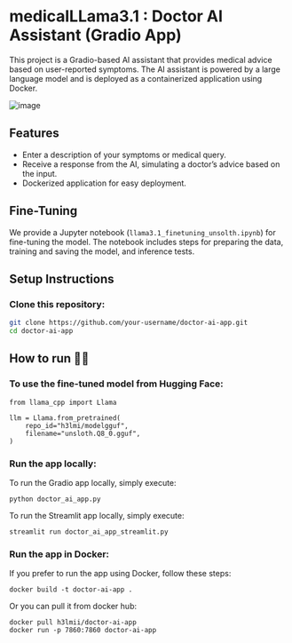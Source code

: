 # medicalLLama3.1 : Doctor AI Assistant (Gradio App)

This project is a Gradio-based AI assistant that provides medical advice based on user-reported symptoms. The AI assistant is powered by a large language model and is deployed as a containerized application using Docker.

![image](https://github.com/user-attachments/assets/47fddd8c-60a8-4a7a-8848-5f0357ab5859)


## Features
- Enter a description of your symptoms or medical query.
- Receive a response from the AI, simulating a doctor’s advice based on the input.
- Dockerized application for easy deployment.

## Fine-Tuning

We provide a Jupyter notebook (`llama3.1_finetuning_unsolth.ipynb`) for fine-tuning the model. The notebook includes steps for preparing the data, training and saving the model, and inference tests. 
## Setup Instructions

### Clone this repository:

```bash
git clone https://github.com/your-username/doctor-ai-app.git
cd doctor-ai-app
```
## How to run 🏃🏃

### To use the fine-tuned model from Hugging Face:
```
from llama_cpp import Llama

llm = Llama.from_pretrained(
    repo_id="h3lmi/modelgguf",
    filename="unsloth.Q8_0.gguf",
)
```
### Run the app locally:
To run the Gradio app locally, simply execute:
```
python doctor_ai_app.py
```
To run the Streamlit app locally, simply execute:

```
streamlit run doctor_ai_app_streamlit.py
```


### Run the app in Docker:
If you prefer to run the app using Docker, follow these steps:
```
docker build -t doctor-ai-app .
```
Or you can pull it from docker hub:
```
docker pull h3lmii/doctor-ai-app
docker run -p 7860:7860 doctor-ai-app

```
